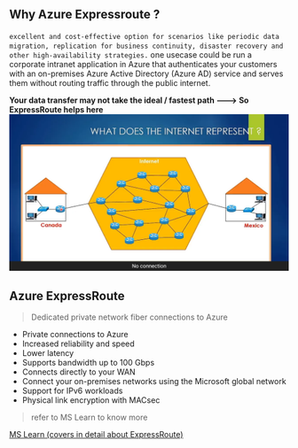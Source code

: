 ## 

## Why Azure Expressroute ?
`excellent and cost-effective option for scenarios like periodic data migration, replication for business continuity, disaster recovery and other high-availability strategies.`
one usecase could be run a corporate intranet application in Azure that authenticates your customers with an on-premises Azure Active Directory (Azure AD) service and serves them without routing traffic through the public internet.

**Your data transfer may not take the ideal / fastest path ---> So ExpressRoute helps here**
![](https://raw.githubusercontent.com/Ananyojha/spare-images/main/Screenshot_20211106-125159.png)

## Azure ExpressRoute
> Dedicated private network fiber connections to Azure

- Private connections to Azure
- Increased reliability and speed
- Lower latency
- Supports bandwidth up to 100 Gbps
- Connects directly to your WAN
- Connect your on-premises networks using the Microsoft global network
- Support for IPv6 workloads
- Physical link encryption with MACsec

> refer to MS Learn to know more 

[MS Learn (covers in detail about ExpressRoute)](https://docs.microsoft.com/en-us/learn/modules/design-implement-azure-expressroute/2-explore)

